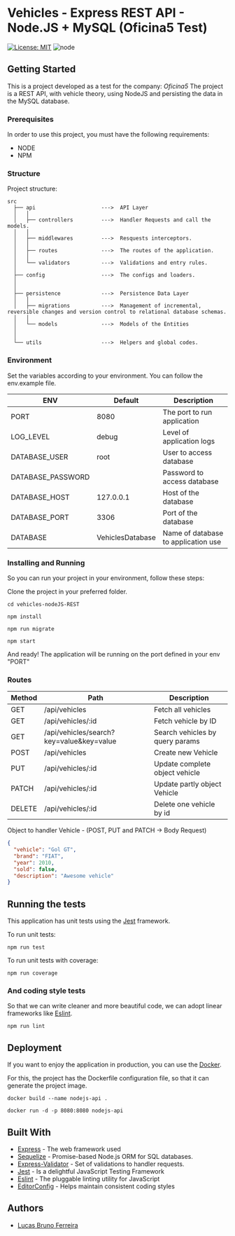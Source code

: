 # Vehicles - Express REST API - Node.JS + MySQL (Oficina5 Test)

[![License: MIT](https://img.shields.io/badge/License-MIT-yellow.svg)](https://opensource.org/licenses/MIT) ![node](https://img.shields.io/node/v/express)

## Getting Started

This is a project developed as a test for the company: *Oficina5*
The project is a REST API, with vehicle theory, using NodeJS and persisting the data in the MySQL database.


### Prerequisites

In order to use this project, you must have the following requirements:

* NODE
* NPM

### Structure

Project structure:

```
src
  ├── api                     --->  API Layer
  │   │
  │   ├── controllers         --->  Handler Requests and call the models.
  │   │
  │   ├── middlewares         --->  Resquests interceptors.
  │   │
  │   ├── routes              --->  The routes of the application.
  │   │
  │   └── validators          --->  Validations and entry rules.
  │
  ├── config                  --->  The configs and loaders.
  │
  │
  ├── persistence             --->  Persistence Data Layer
  │   │
  │   ├── migrations          --->  Management of incremental, reversible changes and version control to relational database schemas.
  │   │
  │   └── models              --->  Models of the Entities
  │
  │
  └── utils                   --->  Helpers and global codes.

```

### Environment

Set the variables according to your environment.
You can follow the env.example file.

| ENV               | Default          | Description                         |
|-------------------|------------------|-------------------------------------|
| PORT              | 8080             | The port to run application         |
| LOG_LEVEL         | debug            | Level of application logs           |
| DATABASE_USER     | root             | User to access database             |
| DATABASE_PASSWORD |                  | Password to access database         |
| DATABASE_HOST     | 127.0.0.1        | Host of the database                |
| DATABASE_PORT     | 3306             | Port of the database                |
| DATABASE          | VehiclesDatabase | Name of database to application use |


### Installing and Running

So you can run your project in your environment, follow these steps:

Clone the project in your preferred folder.


```
cd vehicles-nodeJS-REST
```

```
npm install
```

```
npm run migrate
```

```
npm start
```

And ready! The application will be running on the port defined in your env "PORT"

### Routes


| Method               | Path                                             | Description                         |
|----------------------|--------------------------------------------------|-------------------------------------|
| GET                  | /api/vehicles                                    | Fetch all vehicles                  |
| GET                  | /api/vehicles/:id                                | Fetch vehicle by ID                 |
| GET                  | /api/vehicles/search?key=value&key=value         | Search vehicles by query params     |
| POST                 | /api/vehicles                                    | Create new Vehicle                  |
| PUT                  | /api/vehicles/:id                                | Update complete object vehicle      |
| PATCH                | /api/vehicles/:id                                | Update partly object Vehicle        |
| DELETE               | /api/vehicles/:id                                | Delete one vehicle by id            |


Object to handler Vehicle - (POST, PUT and PATCH -> Body Request)

```json
{
  "vehicle": "Gol GT",
  "brand": "FIAT",
  "year": 2010,
  "sold": false,
  "description": "Awesome vehicle"
}
```


## Running the tests

This application has unit tests using the [Jest](https://jestjs.io/) framework.

To run unit tests:

```
npm run test
```

To run unit tests with coverage:

```
npm run coverage
```


### And coding style tests

So that we can write cleaner and more beautiful code, we can adopt linear frameworks like [Eslint](https://eslint.org/).

```
npm run lint
```

## Deployment


If you want to enjoy the application in production, you can use the [Docker](https://www.docker.com/).

For this, the project has the Dockerfile configuration file, so that it can generate the project image.

```
docker build --name nodejs-api .
```

```
docker run -d -p 8080:8080 nodejs-api
```

## Built With

* [Express](https://expressjs.com/pt-br/) - The web framework used
* [Sequelize](https://sequelize.org/) - Promise-based Node.js ORM for SQL databases.
* [Express-Validator](https://express-validator.github.io) - Set of validations to handler requests.
* [Jest](https://jestjs.io/) - Is a delightful JavaScript Testing Framework
* [Eslint](https://eslint.org/) - The pluggable linting utility for JavaScript
* [EditorConfig](https://editorconfig.org/) - Helps maintain consistent coding styles


## Authors

*  [Lucas Bruno Ferreira](https://github.com/Lucasbrunoferreira)

